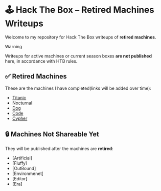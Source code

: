 # 🕹️ Hack The Box – Retired Machines Writeups

Welcome to my repository for Hack The Box writeups of **retired machines**.  

> [!WARNING]
> Writeups for active machines or current season boxes **are not published** here, in accordance with HTB rules.  


## ✅ Retired Machines

These are the machines I have completed(links will be added over time):

- [Titanic](titanic/README.md)
- [Nocturnal](nocturnal/README.md)
- [Dog](dog/README.md)
- [Code](code/README.md)
- [Cypher](cypher/README.md)

## 🔒 Machines Not Shareable Yet

They will be published after the machines are **retired**:  

- [Artificial]
- [Fluffy]
- [OutBound]
- [Environmenet]
- [Editor]
- [Era]
